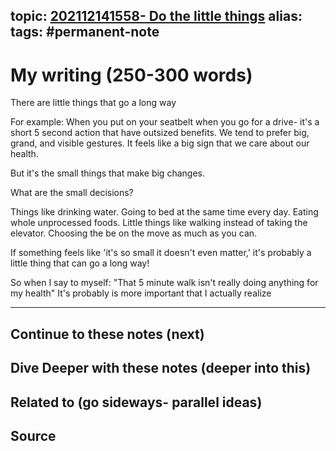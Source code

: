 topic: [202112141558- Do the little things](.md)
alias: 
tags: #permanent-note
---

# My writing (250-300 words)

There are little things that go a long way

For example: When you put on your seatbelt when you go for a drive- it's a short 5 second action that have outsized benefits. We tend to prefer big, grand, and visible gestures. It feels like a big sign that we care about our health.

But it's the small things that make big changes.

What are the small decisions?

Things like drinking water. Going to bed at the same time every day. Eating whole unprocessed foods. Little things like walking instead of taking the elevator. Choosing the be on the move as much as you can.

If something feels like 'it's so small it doesn't even matter,' it's probably a little thing that can go a long way!

So when I say to myself:
"That 5 minute walk isn't really doing anything for my health" It's probably is more important that I actually realize

---
## Continue to these notes (next)
		
## Dive Deeper with these notes (deeper into this)
		
## Related to (go sideways- parallel ideas)
	
## Source
